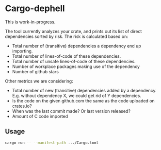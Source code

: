 # Cargo-dephell

This is work-in-progress.

The tool currently analyzes your crate, and prints out its list of direct dependencies sorted by risk.
The risk is calculated based on:

* Total number of (transitive) dependencies a dependency end up importing.
* Total number of lines-of-code of these dependencies.
* Total number of unsafe lines-of-code of these dependencies.
* Number of workplace packages making use of the dependency
* Number of github stars

Other metrics we are considering:

* Total number of new (transitive) dependencies added by a dependency. E.g. without dependency X, we could get rid of Y dependencies.
* Is the code on the given github.com the same as the code uploaded on crates.io?
* When was the last commit made? Or last version released?
* Amount of C code imported

## Usage

```sh
cargo run -- --manifest-path .../Cargo.toml
```
